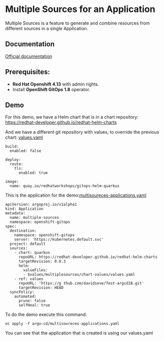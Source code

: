 # Multiple Sources for an Application

Multiple Sources is a feature to generate and combine resources from different sources in a single Application.


## Documentation
[Official documentation](https://github.com/davidseve/whats-new-argcd-1.8/tree/main/multiplesources)

## Prerequisites:

- **Red Hat Openshift 4.13** with admin rights.
- Install **OpenShift GitOps 1.8** operator.

## Demo
For this demo, we have a Helm chart that is in a chart repository:
https://redhat-developer.github.io/redhat-helm-charts

And we have a different git repository with values, to override the previous chart:
[values.yaml](chart-values/values.yaml)

```
build:
  enabled: false

deploy:
  route:
    tls:
      enabled: true

image:
  name: quay.io/redhatworkshops/gitops-helm-quarkus
```

This is the application for the demo:[multisoureces-applications.yaml](argo-cd/multisoureces-applications.yaml)
```
apiVersion: argoproj.io/v1alpha1
kind: Application
metadata:
  name: multiple-sources
  namespace: openshift-gitops
spec:
  destination:
    namespace: openshift-gitops
    server: 'https://kubernetes.default.svc'
  project: default
  sources:
    - chart: quarkus
      repoURL: https://redhat-developer.github.io/redhat-helm-charts
      targetRevision: 0.0.3
      helm:
        valueFiles:
        - $values/multiplesources/chart-values/values.yaml
    - ref: values
      repoURL: 'https://g thub.com/davidseve/Test-argcd18.git'
      targetRevision: HEAD
  syncPolicy:
    automated:
      prune: false
      selfHeal: true
```

To do the demo execute this command:
```
oc apply -f argo-cd/multisoureces-applications.yaml
```

You can see that the application that is created is using our values.yaml